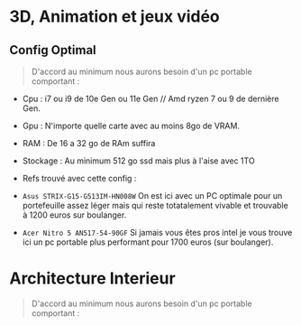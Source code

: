 # 3D, Animation et jeux vidéo

## Config Optimal

> D'accord au minimum nous aurons besoin d'un pc portable comportant :  

- Cpu : i7 ou i9 de 10e Gen ou 11e Gen // Amd ryzen 7 ou 9 de dernière Gen.

- Gpu : N'importe quelle carte avec au moins 8go de VRAM.

- RAM : De 16 a 32 go de RAm suffira

- Stockage : Au minimum 512 go ssd mais plus à l'aise avec 1TO

- Refs trouvé avec cette config :

- `Asus STRIX-G15-G513IM-HN008W` On est ici avec un PC optimale pour un portefeuille assez léger mais qui reste totatalement vivable et trouvable à 1200 euros sur boulanger.

- `Acer Nitro 5 AN517-54-90GF` Si jamais vous êtes pros intel je vous trouve ici un pc portable plus performant pour 1700 euros (sur boulanger).

# Architecture Interieur

> D'accord au minimum nous aurons besoin d'un pc portable comportant :  